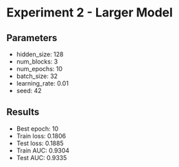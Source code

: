 # Experiment 2 - Larger Model

## Parameters
- hidden_size: 128
- num_blocks: 3
- num_epochs: 10
- batch_size: 32
- learning_rate: 0.01
- seed: 42

## Results
- Best epoch: 10
- Train loss: 0.1806
- Test loss: 0.1885
- Train AUC: 0.9304
- Test AUC: 0.9335

